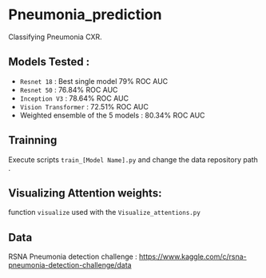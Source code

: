 # Pneumonia_prediction 
Classifying Pneumonia CXR.
## Models Tested : 
- `Resnet 18` : Best single model 79% ROC AUC
- `Resnet 50` : 76.84% ROC AUC
- `Inception V3` : 78.64% ROC AUC
- `Vision Transformer` : 72.51% ROC AUC
- Weighted ensemble of the 5 models : 80.34% ROC AUC

## Trainning

Execute scripts `train_[Model Name].py` and change the data repository path .

## Visualizing Attention weights: 

function `visualize` used with the `Visualize_attentions.py`
## Data 
RSNA Pneumonia detection challenge : https://www.kaggle.com/c/rsna-pneumonia-detection-challenge/data
